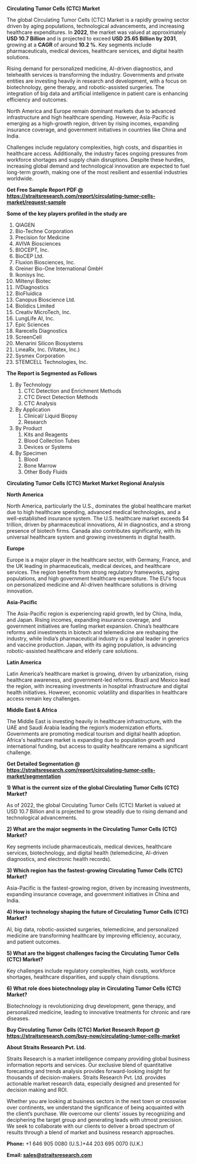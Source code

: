<p><strong>Circulating Tumor Cells (CTC) Market</strong></p>
<p>The global Circulating Tumor Cells (CTC) Market is a rapidly growing sector driven by aging populations, technological advancements, and increasing healthcare expenditures. In <strong>2022</strong>, the market was valued at approximately <strong>USD 10.7 Billion</strong> and is projected to exceed <strong>USD 25.65 Billion</strong><strong> by 2031</strong>, growing at a <strong>CAGR</strong> of around <strong>10.2 %</strong>. Key segments include pharmaceuticals, medical devices, healthcare services, and digital health solutions.</p>
<p>Rising demand for personalized medicine, AI-driven diagnostics, and telehealth services is transforming the industry. Governments and private entities are investing heavily in research and development, with a focus on biotechnology, gene therapy, and robotic-assisted surgeries. The integration of big data and artificial intelligence in patient care is enhancing efficiency and outcomes.</p>
<p>North America and Europe remain dominant markets due to advanced infrastructure and high healthcare spending. However, Asia-Pacific is emerging as a high-growth region, driven by rising incomes, expanding insurance coverage, and government initiatives in countries like China and India.</p>
<p>Challenges include regulatory complexities, high costs, and disparities in healthcare access. Additionally, the industry faces ongoing pressures from workforce shortages and supply chain disruptions. Despite these hurdles, increasing global demand and technological innovation are expected to fuel long-term growth, making one of the most resilient and essential industries worldwide.</p>
<p><strong>Get Free Sample Report PDF @ <a href=https://straitsresearch.com/report/circulating-tumor-cells-market/request-sample>https://straitsresearch.com/report/circulating-tumor-cells-market/request-sample</a></strong></p>
<div><strong>Some of the key players profiled in the study are</strong></div>
<p><ol>
<li>QIAGEN</li>
<li>Bio-Techne Corporation</li>
<li>Precision for Medicine</li>
<li>AVIVA Biosciences</li>
<li>BIOCEPT, Inc.</li>
<li>BioCEP Ltd.</li>
<li>Fluxion Biosciences, Inc.</li>
<li>Greiner Bio-One International GmbH</li>
<li>Ikonisys Inc.</li>
<li>Miltenyi Biotec</li>
<li>IVDiagnostics</li>
<li>BioFluidica</li>
<li>Canopus Bioscience Ltd.</li>
<li>Biolidics Limited</li>
<li>Creativ MicroTech, Inc.</li>
<li>LungLife AI, Inc.</li>
<li>Epic Sciences</li>
<li>Rarecells Diagnostics</li>
<li>ScreenCell</li>
<li>Menarini Silicon Biosystems</li>
<li>LineaRx, Inc. (Vitatex, Inc.)</li>
<li>Sysmex Corporation</li>
<li>STEMCELL Technologies, Inc.</li>
</ol></p>
<p><strong>The Report is Segmented as Follows</strong></p>
<p><ol>
<li>By Technology
<ol>
<li>CTC Detection and Enrichment Methods</li>
<li>CTC Direct Detection Methods</li>
<li>CTC Analysis</li>
</ol>
</li>
<li>By Application
<ol>
<li>Clinical/ Liquid Biopsy</li>
<li>Research</li>
</ol>
</li>
<li>By Product
<ol>
<li>Kits and Reagents</li>
<li>Blood Collection Tubes</li>
<li>Devices or Systems</li>
</ol>
</li>
<li>By Specimen
<ol>
<li>Blood</li>
<li>Bone Marrow</li>
<li>Other Body Fluids</li>
</ol>
</li>
</ol></p>
<p><strong>Circulating Tumor Cells (CTC) Market Market Regional Analysis</strong></p>
<p><strong>North America</strong></p>
<p>North America, particularly the U.S., dominates the global healthcare market due to high healthcare spending, advanced medical technologies, and a well-established insurance system. The U.S. healthcare market exceeds $4 trillion, driven by pharmaceutical innovations, AI in diagnostics, and a strong presence of biotech firms. Canada also contributes significantly, with its universal healthcare system and growing investments in digital health.</p>
<p><strong>Europe</strong></p>
<p>Europe is a major player in the healthcare sector, with Germany, France, and the UK leading in pharmaceuticals, medical devices, and healthcare services. The region benefits from strong regulatory frameworks, aging populations, and high government healthcare expenditure. The EU's focus on personalized medicine and AI-driven healthcare solutions is driving innovation.</p>
<p><strong>Asia-Pacific</strong></p>
<p>The Asia-Pacific region is experiencing rapid growth, led by China, India, and Japan. Rising incomes, expanding insurance coverage, and government initiatives are fueling market expansion. China&rsquo;s healthcare reforms and investments in biotech and telemedicine are reshaping the industry, while India&rsquo;s pharmaceutical industry is a global leader in generics and vaccine production. Japan, with its aging population, is advancing robotic-assisted healthcare and elderly care solutions.</p>
<p><strong>Latin America</strong></p>
<p>Latin America&rsquo;s healthcare market is growing, driven by urbanization, rising healthcare awareness, and government-led reforms. Brazil and Mexico lead the region, with increasing investments in hospital infrastructure and digital health initiatives. However, economic volatility and disparities in healthcare access remain key challenges.</p>
<p><strong>Middle East &amp; Africa</strong></p>
<p>The Middle East is investing heavily in healthcare infrastructure, with the UAE and Saudi Arabia leading the region&rsquo;s modernization efforts. Governments are promoting medical tourism and digital health adoption. Africa's healthcare market is expanding due to population growth and international funding, but access to quality healthcare remains a significant challenge.</p>
<p><strong>Get Detailed Segmentation @ <a href=https://straitsresearch.com/report/circulating-tumor-cells-market/segmentation>https://straitsresearch.com/report/circulating-tumor-cells-market/segmentation</a></strong></p>
<p><strong>1) What is the current size of the global Circulating Tumor Cells (CTC) Market?</strong></p>
<p>As of 2022, the global Circulating Tumor Cells (CTC) Market is valued at USD 10.7 Billion and is projected to grow steadily due to rising demand and technological advancements.</p>
<p><strong>2) What are the major segments in the Circulating Tumor Cells (CTC) Market?</strong></p>
<p>Key segments include pharmaceuticals, medical devices, healthcare services, biotechnology, and digital health (telemedicine, AI-driven diagnostics, and electronic health records).</p>
<p><strong>3) Which region has the fastest-growing Circulating Tumor Cells (CTC) Market?</strong></p>
<p>Asia-Pacific is the fastest-growing region, driven by increasing investments, expanding insurance coverage, and government initiatives in China and India.</p>
<p><strong>4) How is technology shaping the future of Circulating Tumor Cells (CTC) Market?</strong></p>
<p>AI, big data, robotic-assisted surgeries, telemedicine, and personalized medicine are transforming healthcare by improving efficiency, accuracy, and patient outcomes.</p>
<p><strong>5) What are the biggest challenges facing the Circulating Tumor Cells (CTC) Market?</strong></p>
<p>Key challenges include regulatory complexities, high costs, workforce shortages, healthcare disparities, and supply chain disruptions.</p>
<p><strong>6) What role does biotechnology play in Circulating Tumor Cells (CTC) Market?</strong></p>
<p>Biotechnology is revolutionizing drug development, gene therapy, and personalized medicine, leading to innovative treatments for chronic and rare diseases.</p>
<p><strong>Buy Circulating Tumor Cells (CTC) Market Research Report @ <a href=https://straitsresearch.com/buy-now/circulating-tumor-cells-market>https://straitsresearch.com/buy-now/circulating-tumor-cells-market</a></strong></p>
<p><strong>About Straits Research Pvt. Ltd.</strong></p>
<p>Straits Research is a market intelligence company providing global business information reports and services. Our exclusive blend of quantitative forecasting and trends analysis provides forward-looking insight for thousands of decision-makers. Straits Research Pvt. Ltd. provides actionable market research data, especially designed and presented for decision making and ROI.</p>
<p>Whether you are looking at business sectors in the next town or crosswise over continents, we understand the significance of being acquainted with the client&rsquo;s purchase. We overcome our clients&rsquo; issues by recognizing and deciphering the target group and generating leads with utmost precision. We seek to collaborate with our clients to deliver a broad spectrum of results through a blend of market and business research approaches.</p>
<p><strong><strong>Phone:</strong></strong> +1 646 905 0080 (U.S.)+44 203 695 0070 (U.K.)</p>
<p><strong><strong>Email: </strong></strong><a href=mailto:sales@straitsresearch.com><strong><u><strong>sales@straitsresearch.com</strong></u></strong></a></p>
